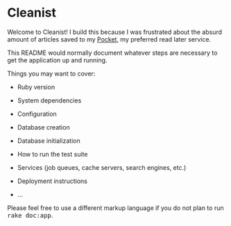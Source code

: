 # Cleanist

Welcome to Cleanist! I build this because I was frustrated about the absurd amount of articles saved to my [Pocket](http://getpocket.com), my preferred read later service.  


This README would normally document whatever steps are necessary to get the
application up and running.

Things you may want to cover:

* Ruby version

* System dependencies

* Configuration

* Database creation

* Database initialization

* How to run the test suite

* Services (job queues, cache servers, search engines, etc.)

* Deployment instructions

* ...


Please feel free to use a different markup language if you do not plan to run
<tt>rake doc:app</tt>.

